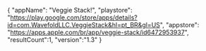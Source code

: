 {
"appName": "Veggie Stack!",
"playstore": "https://play.google.com/store/apps/details?id=com.WavefoldLLC.VeggieStack&hl=pt_BR&gl=US",
"appstore": "https://apps.apple.com/br/app/veggie-stack/id6472953937",
"resultCount":1,
"version":"1.3"
}
